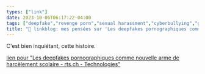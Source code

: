 ```yaml
---
types: ["link"]
date: 2023-10-06T06:17:22-04:00
tags: ["deepfake","revenge porn","sexual harassment","cyberbullying","generative AI"]
title: "🔗 linkblog: mes pensées sur 'Les deepfakes pornographiques comme nouvelle arme de harcèlement scolaire - rts.ch - Technologies'"
---
```

C'est bien inquiétant, cette histoire.

[lien pour "Les deepfakes pornographiques comme nouvelle arme de harcèlement scolaire - rts.ch - Technologies"](https://www.rts.ch/info/sciences-tech/technologies/14370038-les-deepfakes-pornographiques-comme-nouvelle-arme-de-harcelement-scolaire.html?rts_source=rss_t)
